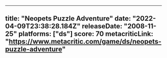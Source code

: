 
---
title: "Neopets Puzzle Adventure"
date: "2022-04-09T23:38:28.184Z"
releaseDate: "2008-11-25"
platforms: ["ds"]
score: 70
metacriticLink: "https://www.metacritic.com/game/ds/neopets-puzzle-adventure"
---
